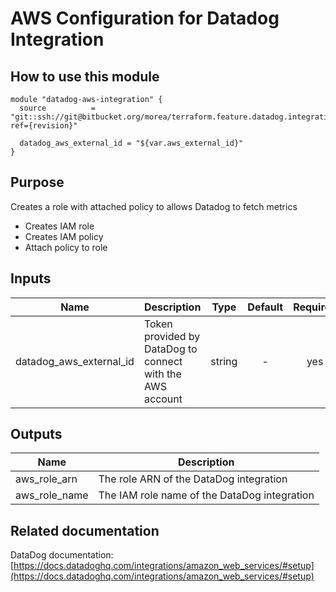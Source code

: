 AWS Configuration for Datadog Integration
=========================================

How to use this module
----------------------

```
module "datadog-aws-integration" {
  source          = "git::ssh://git@bitbucket.org/morea/terraform.feature.datadog.integrations.git//cloud/aws?ref={revision}"

  datadog_aws_external_id = "${var.aws_external_id}"
}
```

Purpose
-------

Creates a role with attached policy to allows Datadog to fetch metrics

* Creates IAM role
* Creates IAM policy
* Attach policy to role

Inputs
------

| Name | Description | Type | Default | Required |
|------|-------------|:----:|:-----:|:-----:|
| datadog_aws_external_id | Token provided by DataDog to connect with the AWS account | string | - | yes |

Outputs
-------

| Name | Description |
|------|-------------|
| aws_role_arn | The role ARN of the DataDog integration |
| aws_role_name | The IAM role name of the DataDog integration |

Related documentation
---------------------

DataDog documentation: [https://docs.datadoghq.com/integrations/amazon_web_services/#setup](https://docs.datadoghq.com/integrations/amazon_web_services/#setup)
